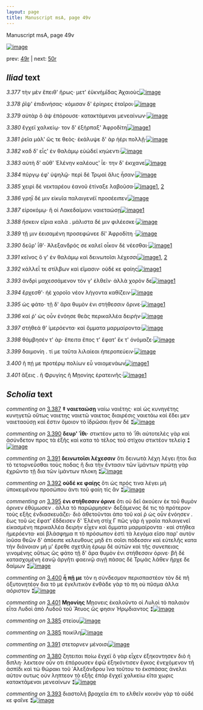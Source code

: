 ```yaml
---
layout: page
title: Manuscript msA, page 49v
---
```


Manuscript msA, page 49v

[![image](http://www.homermultitext.org/iipsrv?OBJ=IIP,1.0&FIF=/project/homer/pyramidal/deepzoom/hmt/vaimg/2017a/VA049VN_0551.tif&WID=100&CVT=JPEG)](http://www.homermultitext.org/ict2/?urn=urn:cite2:hmt:vaimg.2017a:VA049VN_0551)

prev:  [49r](../49r) | next:  [50r](../50r)

## *Iliad* text

*3.377* <a id="3.377"/> τὴν μὲν ἔπειθ' ἥρως· μετ' ἐϋκνήμῑδας Ἀχαιοὺς[![image](http://www.homermultitext.org/iipsrv?OBJ=IIP,1.0&FIF=/project/homer/pyramidal/deepzoom/hmt/vaimg/2017a/VA049VN_0551.tif&RGN=0.463,0.2374,0.384,0.0278&WID=1000&CVT=JPEG)](http://www.homermultitext.org/ict2/?urn=urn:cite2:hmt:vaimg.2017a:VA049VN_0551@0.463,0.2374,0.384,0.0278)

*3.378* <a id="3.378"/> ῥῖψ' ἐπιδινήσας· κόμισαν δ' ἐρίηρες ἑταῖροι·[![image](http://www.homermultitext.org/iipsrv?OBJ=IIP,1.0&FIF=/project/homer/pyramidal/deepzoom/hmt/vaimg/2017a/VA049VN_0551.tif&RGN=0.474,0.2607,0.359,0.0263&WID=1000&CVT=JPEG)](http://www.homermultitext.org/ict2/?urn=urn:cite2:hmt:vaimg.2017a:VA049VN_0551@0.474,0.2607,0.359,0.0263)

*3.379* <a id="3.379"/> αὐτὰρ ὃ ἀψ ἐπόρουσε· κατακτάμεναι μενεαίνων·[![image](http://www.homermultitext.org/iipsrv?OBJ=IIP,1.0&FIF=/project/homer/pyramidal/deepzoom/hmt/vaimg/2017a/VA049VN_0551.tif&RGN=0.475,0.278,0.382,0.0263&WID=1000&CVT=JPEG)](http://www.homermultitext.org/ict2/?urn=urn:cite2:hmt:vaimg.2017a:VA049VN_0551@0.475,0.278,0.382,0.0263)

*3.380* <a id="3.380"/> ἔγχεϊ χαλκείῳ· τον δ' ἐξήρπαξ' Ἀφροδίτη[![image](http://www.homermultitext.org/iipsrv?OBJ=IIP,1.0&FIF=/project/homer/pyramidal/deepzoom/hmt/vaimg/2017a/VA049VN_0551.tif&RGN=0.477,0.2953,0.35,0.0285&WID=1000&CVT=JPEG)](http://www.homermultitext.org/ict2/?urn=urn:cite2:hmt:vaimg.2017a:VA049VN_0551@0.477,0.2953,0.35,0.0285)[1](#msAim_3.762)

*3.381* <a id="3.381"/> ῥεῖα μάλ' ὥς τε θεὸς· ἐκάλυψε δ' ὰρ ἠέρι πολλῇ·[![image](http://www.homermultitext.org/iipsrv?OBJ=IIP,1.0&FIF=/project/homer/pyramidal/deepzoom/hmt/vaimg/2017a/VA049VN_0551.tif&RGN=0.483,0.3148,0.373,0.027&WID=1000&CVT=JPEG)](http://www.homermultitext.org/ict2/?urn=urn:cite2:hmt:vaimg.2017a:VA049VN_0551@0.483,0.3148,0.373,0.027)

*3.382* <a id="3.382"/> καδ δ' εἷς' ἐν θαλάμῳ εὐώδεϊ κηώεντι·[![image](http://www.homermultitext.org/iipsrv?OBJ=IIP,1.0&FIF=/project/homer/pyramidal/deepzoom/hmt/vaimg/2017a/VA049VN_0551.tif&RGN=0.484,0.3336,0.328,0.027&WID=1000&CVT=JPEG)](http://www.homermultitext.org/ict2/?urn=urn:cite2:hmt:vaimg.2017a:VA049VN_0551@0.484,0.3336,0.328,0.027)

*3.383* <a id="3.383"/> αὐτὴ δ' αῦθ' Ἑλένην καλέους' ΐε· την δ' ἐκιχανε[![image](http://www.homermultitext.org/iipsrv?OBJ=IIP,1.0&FIF=/project/homer/pyramidal/deepzoom/hmt/vaimg/2017a/VA049VN_0551.tif&RGN=0.484,0.3464,0.365,0.0293&WID=1000&CVT=JPEG)](http://www.homermultitext.org/ict2/?urn=urn:cite2:hmt:vaimg.2017a:VA049VN_0551@0.484,0.3464,0.365,0.0293)

*3.384* <a id="3.384"/> πύργῳ ἐφ' ὑψηλῷ· περὶ δὲ Τρῳαὶ ἅλις ἦσαν·[![image](http://www.homermultitext.org/iipsrv?OBJ=IIP,1.0&FIF=/project/homer/pyramidal/deepzoom/hmt/vaimg/2017a/VA049VN_0551.tif&RGN=0.482,0.3689,0.365,0.0293&WID=1000&CVT=JPEG)](http://www.homermultitext.org/ict2/?urn=urn:cite2:hmt:vaimg.2017a:VA049VN_0551@0.482,0.3689,0.365,0.0293)

*3.385* <a id="3.385"/> χειρὶ δὲ νεκταρέου ἑανοῦ ἐτίναξε λαβοῦσα·[![image](http://www.homermultitext.org/iipsrv?OBJ=IIP,1.0&FIF=/project/homer/pyramidal/deepzoom/hmt/vaimg/2017a/VA049VN_0551.tif&RGN=0.482,0.3862,0.38,0.0323&WID=1000&CVT=JPEG)](http://www.homermultitext.org/ict2/?urn=urn:cite2:hmt:vaimg.2017a:VA049VN_0551@0.482,0.3862,0.38,0.0323)[1](#msAil_3.765), [2](#msAil_3.764)

*3.386* <a id="3.386"/> γρηῒ δέ μιν εἰκυῖα παλαιγενέϊ προσέειπεν[![image](http://www.homermultitext.org/iipsrv?OBJ=IIP,1.0&FIF=/project/homer/pyramidal/deepzoom/hmt/vaimg/2017a/VA049VN_0551.tif&RGN=0.483,0.4072,0.38,0.0308&WID=1000&CVT=JPEG)](http://www.homermultitext.org/ict2/?urn=urn:cite2:hmt:vaimg.2017a:VA049VN_0551@0.483,0.4072,0.38,0.0308)

*3.387* <a id="3.387"/> εἰροκόμῳ· ἥ οἱ Λακεδαίμονι ναιεταώσῃ[![image](http://www.homermultitext.org/iipsrv?OBJ=IIP,1.0&FIF=/project/homer/pyramidal/deepzoom/hmt/vaimg/2017a/VA049VN_0551.tif&RGN=0.484,0.426,0.354,0.0285&WID=1000&CVT=JPEG)](http://www.homermultitext.org/ict2/?urn=urn:cite2:hmt:vaimg.2017a:VA049VN_0551@0.484,0.426,0.354,0.0285)[1](#msA_3.563)

*3.388* <a id="3.388"/> ἤσκειν εἴρια καλὰ . μάλιστα δέ μιν φιλέεσκε·[![image](http://www.homermultitext.org/iipsrv?OBJ=IIP,1.0&FIF=/project/homer/pyramidal/deepzoom/hmt/vaimg/2017a/VA049VN_0551.tif&RGN=0.485,0.444,0.376,0.0285&WID=1000&CVT=JPEG)](http://www.homermultitext.org/ict2/?urn=urn:cite2:hmt:vaimg.2017a:VA049VN_0551@0.485,0.444,0.376,0.0285)

*3.389* <a id="3.389"/> τῇ μιν ἐεισαμένη προσεφώνεε δῖ' Ἀφροδίτη ·[![image](http://www.homermultitext.org/iipsrv?OBJ=IIP,1.0&FIF=/project/homer/pyramidal/deepzoom/hmt/vaimg/2017a/VA049VN_0551.tif&RGN=0.483,0.4583,0.382,0.0323&WID=1000&CVT=JPEG)](http://www.homermultitext.org/ict2/?urn=urn:cite2:hmt:vaimg.2017a:VA049VN_0551@0.483,0.4583,0.382,0.0323)

*3.390* <a id="3.390"/> δεῦρ' ΐθ'· Ἀλεξανδρός σε καλεῖ οἶκον δὲ νέεσθαι·[![image](http://www.homermultitext.org/iipsrv?OBJ=IIP,1.0&FIF=/project/homer/pyramidal/deepzoom/hmt/vaimg/2017a/VA049VN_0551.tif&RGN=0.472,0.4786,0.397,0.0293&WID=1000&CVT=JPEG)](http://www.homermultitext.org/ict2/?urn=urn:cite2:hmt:vaimg.2017a:VA049VN_0551@0.472,0.4786,0.397,0.0293)[1](#msA_3.567)

*3.391* <a id="3.391"/> κεῖνος ὅ γ' ἐν θαλάμῳ καὶ δεινωτοῖσι λέχεσσι[![image](http://www.homermultitext.org/iipsrv?OBJ=IIP,1.0&FIF=/project/homer/pyramidal/deepzoom/hmt/vaimg/2017a/VA049VN_0551.tif&RGN=0.488,0.4996,0.377,0.0263&WID=1000&CVT=JPEG)](http://www.homermultitext.org/ict2/?urn=urn:cite2:hmt:vaimg.2017a:VA049VN_0551@0.488,0.4996,0.377,0.0263)[1](#msA_3.570), [2](#msAil_3.766)

*3.392* <a id="3.392"/> κάλλεΐ τε στίλβων καὶ εἵμασιν· οὐδέ κε φαίης[![image](http://www.homermultitext.org/iipsrv?OBJ=IIP,1.0&FIF=/project/homer/pyramidal/deepzoom/hmt/vaimg/2017a/VA049VN_0551.tif&RGN=0.486,0.5169,0.389,0.0263&WID=1000&CVT=JPEG)](http://www.homermultitext.org/ict2/?urn=urn:cite2:hmt:vaimg.2017a:VA049VN_0551@0.486,0.5169,0.389,0.0263)[1](#msA_3.575)

*3.393* <a id="3.393"/> ἀνδρὶ μαχεσσάμενον τόν γ' ἐλθεῖν· ἀλλὰ χορὸν δε[![image](http://www.homermultitext.org/iipsrv?OBJ=IIP,1.0&FIF=/project/homer/pyramidal/deepzoom/hmt/vaimg/2017a/VA049VN_0551.tif&RGN=0.484,0.5334,0.398,0.0323&WID=1000&CVT=JPEG)](http://www.homermultitext.org/ict2/?urn=urn:cite2:hmt:vaimg.2017a:VA049VN_0551@0.484,0.5334,0.398,0.0323)[1](#msAim_3.763)

*3.394* <a id="3.394"/> ἔρχεσθ'· ἠὲ χοροῖο νέον λήγοντα καθίζειν·[![image](http://www.homermultitext.org/iipsrv?OBJ=IIP,1.0&FIF=/project/homer/pyramidal/deepzoom/hmt/vaimg/2017a/VA049VN_0551.tif&RGN=0.485,0.5537,0.375,0.0323&WID=1000&CVT=JPEG)](http://www.homermultitext.org/ict2/?urn=urn:cite2:hmt:vaimg.2017a:VA049VN_0551@0.485,0.5537,0.375,0.0323)

*3.395* <a id="3.395"/> ὡς φάτο· τῇ δ' ἄρα θυμὸν ἐνι στήθεσσιν ὄρινε·[![image](http://www.homermultitext.org/iipsrv?OBJ=IIP,1.0&FIF=/project/homer/pyramidal/deepzoom/hmt/vaimg/2017a/VA049VN_0551.tif&RGN=0.484,0.571,0.391,0.0301&WID=1000&CVT=JPEG)](http://www.homermultitext.org/ict2/?urn=urn:cite2:hmt:vaimg.2017a:VA049VN_0551@0.484,0.571,0.391,0.0301)[1](#msA_3.579)

*3.396* <a id="3.396"/> καί ῥ' ὡς οὖν ἐνόησε θεᾶς περικαλλέα δειρὴν·[![image](http://www.homermultitext.org/iipsrv?OBJ=IIP,1.0&FIF=/project/homer/pyramidal/deepzoom/hmt/vaimg/2017a/VA049VN_0551.tif&RGN=0.49,0.5868,0.391,0.0316&WID=1000&CVT=JPEG)](http://www.homermultitext.org/ict2/?urn=urn:cite2:hmt:vaimg.2017a:VA049VN_0551@0.49,0.5868,0.391,0.0316)

*3.397* <a id="3.397"/> στήθεά θ' ἱμερόεντα· καὶ ὄμματα μαρμαίροντα·[![image](http://www.homermultitext.org/iipsrv?OBJ=IIP,1.0&FIF=/project/homer/pyramidal/deepzoom/hmt/vaimg/2017a/VA049VN_0551.tif&RGN=0.493,0.6041,0.413,0.0331&WID=1000&CVT=JPEG)](http://www.homermultitext.org/ict2/?urn=urn:cite2:hmt:vaimg.2017a:VA049VN_0551@0.493,0.6041,0.413,0.0331)

*3.398* <a id="3.398"/> θάμβησέν τ' ὰρ· ἔπειτα ἔπος τ' ἔφατ' ἔκ τ' ὀνόμαζε·[![image](http://www.homermultitext.org/iipsrv?OBJ=IIP,1.0&FIF=/project/homer/pyramidal/deepzoom/hmt/vaimg/2017a/VA049VN_0551.tif&RGN=0.494,0.6273,0.402,0.0285&WID=1000&CVT=JPEG)](http://www.homermultitext.org/ict2/?urn=urn:cite2:hmt:vaimg.2017a:VA049VN_0551@0.494,0.6273,0.402,0.0285)

*3.399* <a id="3.399"/> δαιμονίη . τί με ταῦτα λιλαίεαι ἠπεροπεύειν·[![image](http://www.homermultitext.org/iipsrv?OBJ=IIP,1.0&FIF=/project/homer/pyramidal/deepzoom/hmt/vaimg/2017a/VA049VN_0551.tif&RGN=0.492,0.6461,0.403,0.0285&WID=1000&CVT=JPEG)](http://www.homermultitext.org/ict2/?urn=urn:cite2:hmt:vaimg.2017a:VA049VN_0551@0.492,0.6461,0.403,0.0285)

*3.400* <a id="3.400"/> ῆ πῄ με προτέρῳ πολίων εὖ ναιομενάων[![image](http://www.homermultitext.org/iipsrv?OBJ=IIP,1.0&FIF=/project/homer/pyramidal/deepzoom/hmt/vaimg/2017a/VA049VN_0551.tif&RGN=0.491,0.6612,0.389,0.0316&WID=1000&CVT=JPEG)](http://www.homermultitext.org/ict2/?urn=urn:cite2:hmt:vaimg.2017a:VA049VN_0551@0.491,0.6612,0.389,0.0316)[1](#msA_3.585)

*3.401* <a id="3.401"/> ἄξεις . ἢ Φρυγίης ἢ Μῃονίης ἐρατεινῆς·[![image](http://www.homermultitext.org/iipsrv?OBJ=IIP,1.0&FIF=/project/homer/pyramidal/deepzoom/hmt/vaimg/2017a/VA049VN_0551.tif&RGN=0.493,0.6769,0.401,0.0451&WID=1000&CVT=JPEG)](http://www.homermultitext.org/ict2/?urn=urn:cite2:hmt:vaimg.2017a:VA049VN_0551@0.493,0.6769,0.401,0.0451)[1](#msA_3.590)

## *Scholia* text

*commenting on* [3.387](#3.387)  <a id="msA_3.563"/> **‡ ναιεταώσῃ** ναίω ναιέτης· καὶ ὡς κυνηγέτης κυνηγετῶ οὕτως ναιετης ναιετῶ ναιετας διαιρέσις ναιετάω καὶ ἔδει μεν ναιεταούσῃ καὶ ἔστιν ὅμοιον τὸ ϊδρῶσαι ἤγον δέ ⁑[![image](http://www.homermultitext.org/iipsrv?OBJ=IIP,1.0&FIF=/project/homer/pyramidal/deepzoom/hmt/vaimg/2017a/VA049VN_0551.tif&RGN=0.21739130,0.43402490,0.20596905,0.05034578&WID=1000&CVT=JPEG)](http://www.homermultitext.org/ict2/?urn=urn:cite2:hmt:vaimg.2017a:VA049VN_0551@0.21739130,0.43402490,0.20596905,0.05034578)

*commenting on* [3.390](#3.390)  <a id="msA_3.567"/> **δευρ' ᾿ΐθι·** στικτέον μετα τὸ ᾿ΐθι αὐτοτελὲς γὰρ καὶ ἀσύνδετον προς τὰ ἑξῆς καὶ κατα τὸ τέλος τοῦ στίχου στικτέον τελείᾳ ⁑[![image](http://www.homermultitext.org/iipsrv?OBJ=IIP,1.0&FIF=/project/homer/pyramidal/deepzoom/hmt/vaimg/2017a/VA049VN_0551.tif&RGN=0.22089167,0.47925311,0.22033898,0.04149378&WID=1000&CVT=JPEG)](http://www.homermultitext.org/ict2/?urn=urn:cite2:hmt:vaimg.2017a:VA049VN_0551@0.22089167,0.47925311,0.22033898,0.04149378)

*commenting on* [3.391](#3.391)  <a id="msA_3.570"/> **δεινωτοῖσι λέχεσσιν** ὅτι δεινωτὰ λέχη λέγει ἤτοι δια τὸ τετορνεῦσθαι τοὺς ποδας ἢ δια τὴν ἔντασιν τῶν ϊμάντων πρώτῃ γὰρ ἐχρῶντο τῇ δια τῶν ἱμάντων πλοκη ⁑[![image](http://www.homermultitext.org/iipsrv?OBJ=IIP,1.0&FIF=/project/homer/pyramidal/deepzoom/hmt/vaimg/2017a/VA049VN_0551.tif&RGN=0.22218128,0.52268326,0.21665438,0.05643154&WID=1000&CVT=JPEG)](http://www.homermultitext.org/ict2/?urn=urn:cite2:hmt:vaimg.2017a:VA049VN_0551@0.22218128,0.52268326,0.21665438,0.05643154)

*commenting on* [3.392](#3.392)  <a id="msA_3.575"/> **οὐδέ κε φαίῃς** ὅτι ὡς πρός τινα λέγει μὴ ὑποκειμένου προσώπου ἀντι τοῦ φαίη τίς ἄν ⁑[![image](http://www.homermultitext.org/iipsrv?OBJ=IIP,1.0&FIF=/project/homer/pyramidal/deepzoom/hmt/vaimg/2017a/VA049VN_0551.tif&RGN=0.22991894,0.57275242,0.20504790,0.03872752&WID=1000&CVT=JPEG)](http://www.homermultitext.org/ict2/?urn=urn:cite2:hmt:vaimg.2017a:VA049VN_0551@0.22991894,0.57275242,0.20504790,0.03872752)

*commenting on* [3.395](#3.395)  <a id="msA_3.579"/> **ἐνι στήθεσσιν όρινε** ὅτι οὐ δεῖ ἀκούειν ἐκ τοῦ θυμὸν όρινεν ἐθύμωσεν . ἀλλα τὸ παρώρμησεν· δεξάμενος δέ τις τὸ πρότερον· τοὺς εξῆς ἐνδιασκευάζει· διὸ ἀθετοῦνται ἀπο τοῦ καί ῤ ὡς οὖν ἐνόησεν . ἕως τοῦ ὡς ἔφατ' ἔδδεισεν δ' Ἑλένη στίχ Γ πῶς γὰρ ἡ γραῖα παλαιγενεῖ εἰκασμένη περικαλλέα δειρὴν εἶχεν καὶ ὄμματα μαρμαίροντα · καὶ στήθεα ἡμερόεντα· καὶ βλάσφημα π τὸ πρόσωπον ἐστὶ τὰ λεγόμα εῖσο παρ' αυτὸν ἰοῦσα θεῶν δ' ἀπόειπε κελευθους μηδ έτι σοῖσι πόδεσσιν καὶ εὐτελῆς κατα τὴν διάνοιαν μή μ' ἔρεθε σχετλίη ἐρωμ δὲ αὐτῶν καὶ τῆς συνεπειας γινομένης οὕτως ὣς φάτο τῇ δ' ἄρα θυμὸν ἐνι στήθεσσιν όρινε· βῆ δὲ κατασχομένη ἑανῷ ἀργῆτι φαεινῷ σιγῇ πάσας δὲ Τρῳὰς λάθεν ἥρχε δε δαίμων ⁑[![image](http://www.homermultitext.org/iipsrv?OBJ=IIP,1.0&FIF=/project/homer/pyramidal/deepzoom/hmt/vaimg/2017a/VA049VN_0551.tif&RGN=0.22476050,0.60304288,0.67722918,0.15878285&WID=1000&CVT=JPEG)](http://www.homermultitext.org/ict2/?urn=urn:cite2:hmt:vaimg.2017a:VA049VN_0551@0.22476050,0.60304288,0.67722918,0.15878285)

*commenting on* [3.400](#3.400)  <a id="msA_3.585"/> **ἦ πῇ με** τὸν η σύνδεσμον περισπαστέον τὸν δὲ πῆ ὀξυτονητέον δια τὸ με ἐγκλιτικόν ἐνθάδε γὰρ τὸ πη οὐ πῦσμα ἀλλα αόριστον ⁑[![image](http://www.homermultitext.org/iipsrv?OBJ=IIP,1.0&FIF=/project/homer/pyramidal/deepzoom/hmt/vaimg/2017a/VA049VN_0551.tif&RGN=0.23728814,0.73969571,0.64627856,0.05864454&WID=1000&CVT=JPEG)](http://www.homermultitext.org/ict2/?urn=urn:cite2:hmt:vaimg.2017a:VA049VN_0551@0.23728814,0.73969571,0.64627856,0.05864454)

*commenting on* [3.401](#3.401)  <a id="msA_3.590"/> **Μῃονίης** Μῃονεις ἑκαλοῦντο οἱ Λυλοὶ τὸ παλαιὸν εἶτα Λυδοὶ ἀπὸ Λυδοῦ τοῦ Ἄτυος ὥς φησιν Ἡρῳδιαντος ⁑[![image](http://www.homermultitext.org/iipsrv?OBJ=IIP,1.0&FIF=/project/homer/pyramidal/deepzoom/hmt/vaimg/2017a/VA049VN_0551.tif&RGN=0.34856301,0.75020747,0.54826824,0.04204703&WID=1000&CVT=JPEG)](http://www.homermultitext.org/ict2/?urn=urn:cite2:hmt:vaimg.2017a:VA049VN_0551@0.34856301,0.75020747,0.54826824,0.04204703)

*commenting on* [3.385](#3.385)  <a id="msAil_3.764.comment"/> στείου[![image](http://www.homermultitext.org/iipsrv?OBJ=IIP,1.0&FIF=/project/homer/pyramidal/deepzoom/hmt/vaimg/2017a/VA049VN_0551.tif&RGN=0.56595431,0.38672199,0.09340457,0.02392808&WID=1000&CVT=JPEG)](http://www.homermultitext.org/ict2/?urn=urn:cite2:hmt:vaimg.2017a:VA049VN_0551@0.56595431,0.38672199,0.09340457,0.02392808)

*commenting on* [3.385](#3.385)  <a id="msAil_3.765.comment"/> ποικίλη[![image](http://www.homermultitext.org/iipsrv?OBJ=IIP,1.0&FIF=/project/homer/pyramidal/deepzoom/hmt/vaimg/2017a/VA049VN_0551.tif&RGN=0.66249079,0.38699862,0.04845247,0.02130014&WID=1000&CVT=JPEG)](http://www.homermultitext.org/ict2/?urn=urn:cite2:hmt:vaimg.2017a:VA049VN_0551@0.66249079,0.38699862,0.04845247,0.02130014)

*commenting on* [3.391](#3.391)  <a id="msAil_3.766.comment"/> στετορνεν μένοισι[![image](http://www.homermultitext.org/iipsrv?OBJ=IIP,1.0&FIF=/project/homer/pyramidal/deepzoom/hmt/vaimg/2017a/VA049VN_0551.tif&RGN=0.71978629,0.49598893,0.06208548,0.01991701&WID=1000&CVT=JPEG)](http://www.homermultitext.org/ict2/?urn=urn:cite2:hmt:vaimg.2017a:VA049VN_0551@0.71978629,0.49598893,0.06208548,0.01991701)

*commenting on* [3.380](#3.380)  <a id="msAim_3.762.comment"/> ζητειται ποίω ἔγχεϊ ὃ γὰρ εἶχεν ἐξηκοντησεν διὸ ἡ διπλη· λεκτεον οὖν οτι ἐπόρουσεν ἐφῶ ἐξηκόντισεν ἔγκος ἐνεχόμενον τῆ ἀσπίδι καὶ τὼ θώρακι τοῦ ᾿Αλεξάνδρου ἵνα τοῦτου το ἐκσπάσας ἀνελει αὐτον ουτως οὐν ληπτεον τὸ εξῆς ἐπόρ ἔγχεϊ χαλκείω εῖτα χωρις κατακτάμεναι μενεαίνων ⁑[![image](http://www.homermultitext.org/iipsrv?OBJ=IIP,1.0&FIF=/project/homer/pyramidal/deepzoom/hmt/vaimg/2017a/VA049VN_0551.tif&RGN=0.41230656,0.30511757,0.06963891,0.11507607&WID=1000&CVT=JPEG)](http://www.homermultitext.org/ict2/?urn=urn:cite2:hmt:vaimg.2017a:VA049VN_0551@0.41230656,0.30511757,0.06963891,0.11507607)

*commenting on* [3.393](#3.393)  <a id="msAim_3.763.comment"/> διαστολὴ βραχεῖα ἐπι το ελθεῖν κοινὸν γὰρ τὸ οὐδέ κε φαῖνε ⁑[![image](http://www.homermultitext.org/iipsrv?OBJ=IIP,1.0&FIF=/project/homer/pyramidal/deepzoom/hmt/vaimg/2017a/VA049VN_0551.tif&RGN=0.44307296,0.55228216,0.04034635,0.04688797&WID=1000&CVT=JPEG)](http://www.homermultitext.org/ict2/?urn=urn:cite2:hmt:vaimg.2017a:VA049VN_0551@0.44307296,0.55228216,0.04034635,0.04688797)